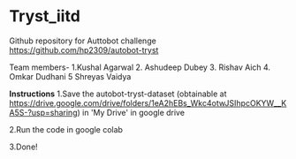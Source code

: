 # Tryst_iitd
Github repository for Auttobot challenge
https://github.com/hp2309/autobot-tryst

Team members-
1.Kushal Agarwal
2. Ashudeep Dubey
3. Rishav Aich
4. Omkar Dudhani
5 Shreyas Vaidya




**Instructions**
1.Save the autobot-tryst-dataset (obtainable at https://drive.google.com/drive/folders/1eA2hEBs_Wkc4otwJSIhpcOKYW__KA5S-?usp=sharing) in 'My Drive' in google drive


2.Run the code in google colab

3.Done!
